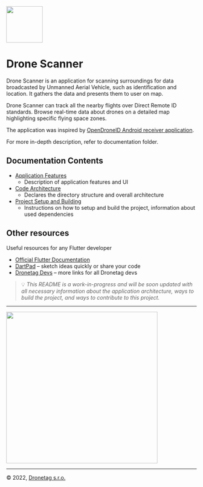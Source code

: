 <img src="assets/images/icon.png" width="96" />

# Drone Scanner
Drone Scanner is an application for scanning surroundings for data broadcasted by Unmanned Aerial Vehicle, such as identification and location. It gathers the data and presents them to user on map.

Drone Scanner can track all the nearby flights over Direct Remote ID standards. Browse real-time data about drones on a detailed map highlighting specific flying space zones. 

The application was inspired by [OpenDroneID Android receiver application](https://github.com/opendroneid/receiver-android).

For more in-depth description, refer to documentation folder.

## Documentation Contents

* [Application Features](./docs/features.md)
    * Description of application features and UI
* [Code Architecture](./docs/architecture.md)
    * Declares the directory structure and overall architecture
* [Project Setup and Building](./docs/build.md)
    * Instructions on how to setup and build the project, information about used dependencies
    
## Other resources

Useful resources for any Flutter developer

* [Official Flutter Documentation](https://flutter.dev/docs)
* [DartPad](https://dartpad.dev) – sketch ideas quickly or share your code
* [Dronetag Devs](https://devs.dronetag.cz) – more links for all Dronetag devs

> 💡 _This README is a work-in-progress and will be soon updated with all necessary information about the application architecture, ways to build the project, and ways to contribute to this project._

---

<img src="/assets/screenshots/app-usage.gif" height="400" />

---

© 2022, [Dronetag s.r.o.](https://dronetag.cz)
